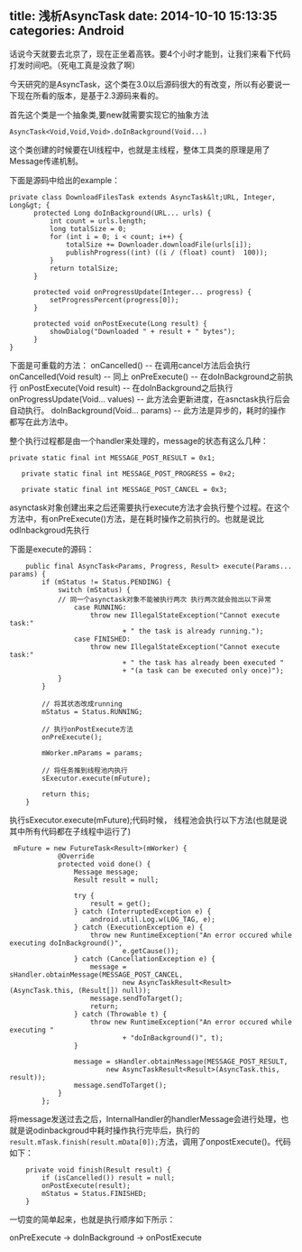 title: 浅析AsyncTask
date: 2014-10-10 15:13:35
categories: Android
---
话说今天就要去北京了，现在正坐着高铁。要4个小时才能到，让我们来看下代码打发时间吧。（死电工真是没救了啊）

今天研究的是AsyncTask，这个类在3.0以后源码很大的有改变，所以有必要说一下现在所看的版本，是基于2.3源码来看的。<!--more-->

首先这个类是一个抽象类,要new就需要实现它的抽象方法

```
AsyncTask<Void,Void,Void>.doInBackground(Void...)

```

这个类创建的时候要在UI线程中，也就是主线程，整体工具类的原理是用了Message传递机制。

下面是源码中给出的example：

```
private class DownloadFilesTask extends AsyncTask&lt;URL, Integer, Long&gt; {
      protected Long doInBackground(URL... urls) {
          int count = urls.length;
          long totalSize = 0;
          for (int i = 0; i < count; i++) {
              totalSize += Downloader.downloadFile(urls[i]);
              publishProgress((int) ((i / (float) count)  100));
          }
          return totalSize;
      }
 
      protected void onProgressUpdate(Integer... progress) {
          setProgressPercent(progress[0]);
      }
 
      protected void onPostExecute(Long result) {
          showDialog("Downloaded " + result + " bytes");
      }
}
```

下面是可重载的方法：
onCancelled() -- 在调用cancel方法后会执行
onCancelled(Void result) -- 同上
onPreExecute() -- 在doInBackground之前执行
onPostExecute(Void result) -- 在doInBackground之后执行
onProgressUpdate(Void... values) -- 此方法会更新进度，在asnctask执行后会自动执行。
doInBackground(Void... params) -- 此方法是异步的，耗时的操作都写在此方法中。

整个执行过程都是由一个handler来处理的，message的状态有这么几种：

`
    private static final int MESSAGE_POST_RESULT = 0x1;
`

`    private static final int MESSAGE_POST_PROGRESS = 0x2;
`

`    private static final int MESSAGE_POST_CANCEL = 0x3;
`


asynctask对象创建出来之后还需要执行execute方法才会执行整个过程。在这个方法中，有onPreExecute()方法，是在耗时操作之前执行的。也就是说比odInbackgroud先执行

下面是execute的源码：

```
    public final AsyncTask<Params, Progress, Result> execute(Params... params) {
        if (mStatus != Status.PENDING) {
            switch (mStatus) {
            // 同一个asynctask对象不能被执行两次 执行两次就会抛出以下异常
                case RUNNING:
                    throw new IllegalStateException("Cannot execute task:"
                            + " the task is already running.");
                case FINISHED:
                    throw new IllegalStateException("Cannot execute task:"
                            + " the task has already been executed "
                            + "(a task can be executed only once)");
            }
        }

		// 将其状态改成running
        mStatus = Status.RUNNING;

		// 执行onPostExecute方法
        onPreExecute();

        mWorker.mParams = params;
        
        // 将任务推到线程池内执行
        sExecutor.execute(mFuture);

        return this;
    }
```

执行sExecutor.execute(mFuture);代码时候， 线程池会执行以下方法(也就是说其中所有代码都在子线程中运行了)

```
 mFuture = new FutureTask<Result>(mWorker) {
            @Override
            protected void done() {
                Message message;
                Result result = null;

                try {
                    result = get();
                } catch (InterruptedException e) {
                    android.util.Log.w(LOG_TAG, e);
                } catch (ExecutionException e) {
                    throw new RuntimeException("An error occured while executing doInBackground()",
                            e.getCause());
                } catch (CancellationException e) {
                    message = sHandler.obtainMessage(MESSAGE_POST_CANCEL,
                            new AsyncTaskResult<Result>(AsyncTask.this, (Result[]) null));
                    message.sendToTarget();
                    return;
                } catch (Throwable t) {
                    throw new RuntimeException("An error occured while executing "
                            + "doInBackground()", t);
                }

                message = sHandler.obtainMessage(MESSAGE_POST_RESULT,
                        new AsyncTaskResult<Result>(AsyncTask.this, result));
                message.sendToTarget();
            }
        };
```

将message发送过去之后，InternalHandler的handlerMessage会进行处理，也就是说odinbackgroud中耗时操作执行完毕后，执行的
`result.mTask.finish(result.mData[0]);`方法，调用了onpostExecute()。代码如下：

```
    private void finish(Result result) {
        if (isCancelled()) result = null;
        onPostExecute(result);
        mStatus = Status.FINISHED;
    }
```

一切变的简单起来，也就是执行顺序如下所示：

onPreExecute -> doInBackground -> onPostExecute

















